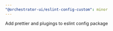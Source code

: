```yaml
---
"@orchestrator-ui/eslint-config-custom": minor
---
```


Add prettier and plugings to eslint config package
